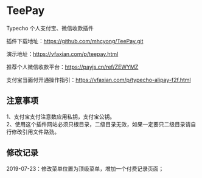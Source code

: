 # TeePay
Typecho 个人支付宝、微信收款插件

插件下载地址：https://github.com/mhcyong/TeePay.git  

演示地址：https://vfaxian.com/p/teepay.html  

推荐个人微信收款平台：https://payjs.cn/ref/ZEWYMZ  

支付宝当面付开通操作指引：https://vfaxian.com/p/typecho-alipay-f2f.html



## 注意事项 ##
1、支付宝支付注意数应用私钥，支付宝公钥。  
2、使用这个插件网站必须只根目录，二级目录无效，如果一定要只二级目录请自行修改引用文件路劲。


## 修改记录 ##
2019-07-23：修改菜单位置为顶级菜单，增加一个付费记录页面；